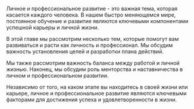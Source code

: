 Личное и профессиональное развитие - это важная тема, которая касается каждого человека. В нашем быстро меняющемся мире, постоянное обучение и развитие являются ключевыми компонентами успешной карьеры и личной жизни.

В этой главе мы рассмотрим несколько тем, которые помогут вам развиваться и расти как личность и профессионал. Мы обсудим важность установления целей и разработки плана действий\.

Мы также рассмотрим важность баланса между работой и личной жизнью. Наконец, мы обсудим роль менторства и наставничества в личном и профессиональном развитии.

Независимо от того, на каком этапе вы находитесь в своей жизни или карьере, личное и профессиональное развитие являются ключевыми факторами для достижения успеха и удовлетворенности в жизни. 
